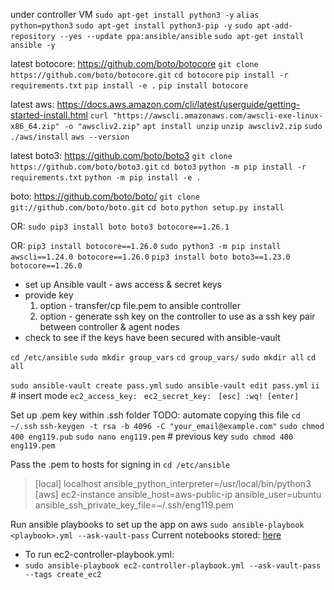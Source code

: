 under controller VM
`sudo apt-get install python3 -y`
`alias python=python3`
`sudo apt-get install python3-pip -y`
`sudo apt-add-repository --yes --update ppa:ansible/ansible`
`sudo apt-get install ansible -y`

latest botocore: https://github.com/boto/botocore
`git clone https://github.com/boto/botocore.git`
`cd botocore`
`pip install -r requirements.txt`
`pip install -e .`
`pip install botocore`

latest aws: https://docs.aws.amazon.com/cli/latest/userguide/getting-started-install.html
`curl "https://awscli.amazonaws.com/awscli-exe-linux-x86_64.zip" -o "awscliv2.zip"`
`apt install unzip`
`unzip awscliv2.zip`
`sudo ./aws/install`
`aws --version`

latest boto3: https://github.com/boto/boto3
`git clone https://github.com/boto/boto3.git`
`cd boto3`
`python -m pip install -r requirements.txt`
`python -m pip install -e .`

boto: https://github.com/boto/boto/
`git clone git://github.com/boto/boto.git`
`cd boto`
`python setup.py install`

OR:
`sudo pip3 install boto boto3 botocore==1.26.1`

OR:
`pip3 install botocore==1.26.0`
`sudo python3 -m pip install awscli==1.24.0 botocore==1.26.0`
`pip3 install boto boto3==1.23.0 botocore==1.26.0`

- set up Ansible vault - aws access & secret keys
- provide key
    1. option - transfer/cp file.pem to ansible controller
    2. option - generate ssh key on the controller to use as a ssh key pair between controller & agent nodes
- check to see if the keys have been secured with ansible-vault


`cd /etc/ansible`
`sudo mkdir group_vars`
`cd group_vars/`
`sudo mkdir all`
`cd all`

`sudo ansible-vault create pass.yml`
`sudo ansible-vault edit pass.yml`
`ii`   # insert mode
`ec2_access_key: `
`ec2_secret_key: `
`[esc] :wq! [enter]`

Set up .pem key within .ssh folder
TODO: automate copying this file
`cd ~/.ssh`
`ssh-keygen -t rsa -b 4096 -C "your_email@example.com"`
`sudo chmod 400 eng119.pub`
`sudo nano eng119.pem`   # previous key
`sudo chmod 400 eng119.pem`

Pass the .pem to hosts for signing in
`cd /etc/ansible`
>[local]
>localhost ansible_python_interpreter=/usr/local/bin/python3
>[aws]
>ec2-instance ansible_host=aws-public-ip ansible_user=ubuntu ansible_ssh_private_key_file=~/.ssh/eng119.pem


Run ansible playbooks to set up the app on aws
`sudo ansible-playbook <playbook>.yml --ask-vault-pass`
Current notebooks stored: [here](/ec2-ansible-playbooks)
- To run ec2-controller-playbook.yml:
- `sudo ansible-playbook ec2-controller-playbook.yml --ask-vault-pass --tags create_ec2`
